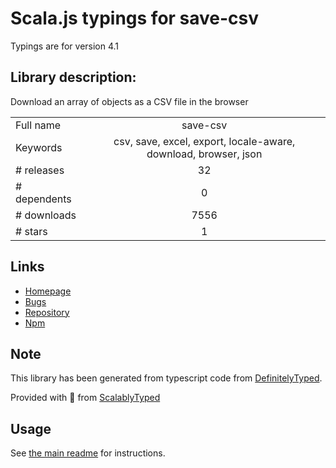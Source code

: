 
# Scala.js typings for save-csv

Typings are for version 4.1

## Library description:
Download an array of objects as a CSV file in the browser

|                    |                 |
| ------------------ | :-------------: |
| Full name          | save-csv |
| Keywords           | csv, save, excel, export, locale-aware, download, browser, json |
| # releases         | 32 |
| # dependents       | 0 |
| # downloads        | 7556 |
| # stars            | 1 |

## Links
- [Homepage](https://github.com/silverwind/save-csv#readme)
- [Bugs](https://github.com/silverwind/save-csv/issues)
- [Repository](https://github.com/silverwind/save-csv)
- [Npm](https://www.npmjs.com/package/save-csv)
    


## Note
This library has been generated from typescript code from [DefinitelyTyped](https://definitelytyped.org).

Provided with :purple_heart: from [ScalablyTyped](https://github.com/oyvindberg/ScalablyTyped)

## Usage
See [the main readme](../../readme.md) for instructions.


